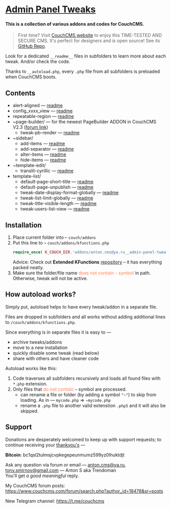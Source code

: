 # [Admin Panel Tweaks](https://github.com/trendoman/Tweakus-Dilectus/tree/main/anton.cms%40ya.ru__admin-panel-tweaks)

#### This is a collection of various addons and codes for CouchCMS.<br>
> First time? Visit [CouchCMS website](couchcms.com/) to enjoy this TIME-TESTED AND SECURE CMS. It's perfect for designers and is open source! See its [GitHub Repo](https://github.com/CouchCMS/CouchCMS).

Look for a dedicated *`__readme__`* files in subfolders to learn more about each tweak. And/or check the code.

Thanks to `__autoload.php`, every `.php` file from all subfolders is preloaded when CouchCMS boots.

## Contents

- alert-aligned &mdash; [readme](alert-aligned/__readme__alert-aligned.md)
- config_xxxx_view &mdash; [readme](config_xxxx_view/__readme__clean-up-template-configs.md)
- repeatable-region &mdash; [readme](repeatable-region/__readme__repeatable-tweaks.md)
- ~page-builder/ &mdash; for the newest PageBuilder ADDON in CouchCMS V2.3 ([forum link](https://www.couchcms.com/forum/viewtopic.php?f=5&t=13148))
    - tweak-pb-render &mdash; [readme](~page-builder/__readme__tweak-pb-render.md)
- ~sidebar/
    - add-items &mdash; [readme](~sidebar/__readme__add-items.md)
    - add-separator &mdash; [readme](~sidebar/__readme__add-separator.md)
    - alter-items &mdash; [readme](~sidebar/__readme__alter-items.md)
    - hide-items &mdash; [readme](~sidebar/__readme__hide-items.md)
- ~template-edit/
    - translit-cyrillic &mdash; [readme](~template-edit/__readme__translit-cyrillic.md)
- template-list/
    - default-page-short-title &mdash; [readme](template-list/__readme__default-page-short-title.md)
    - default-page-unpublish &mdash; [readme](template-list/__readme__default-page-unpublish.md)
    - tweak-date-display-format-globally &mdash; [readme](template-list/__readme__tweak-date-display-format-globally.md)
    - tweak-list-limit-globally &mdash; [readme](template-list/__readme__tweak-list-limit-globally.md)
    - tweak-title-visible-length &mdash; [readme](template-list/__readme__tweak-title-visible-length.md)
    - tweak-users-list-view &mdash; [readme](template-list/__readme__tweak-users-list-view.md)

## Installation

1. Place current folder into &ndash; `couch/addons`
2. Put this line to &ndash; `couch/addons/kfunctions.php`
    ```php
    require_once( K_COUCH_DIR.'addons/anton.cms@ya.ru__admin-panel-tweaks/__autoload.php' );
    ```
    Advice: Check out **Extended KFunctions** [repository](https://github.com/trendoman/Extended-KFunctions) &ndash; it has everything packed neatly.
3. Make sure the folder/file name <span style="color:coral">does not contain `~` symbol</span> in path. Otherwise, tweak will not be active.

## How autoload works?

Simply put, autoload helps to have every tweak/addon in a separate file.

Files are dropped in subfolders and all works without adding additional lines to `/couch/addons/kfunctions.php`.

Since everything is in separate files it is easy to &mdash;

+ archive tweaks/addons
+ move to a new installation
+ quickly disable some tweak (read below)
+ share with others and have cleaner code

Autoload works like this:

1. Code traverses all subfolders recursively and loads all found files with `*.php` extension.
2. Only files that <span style="color:coral">*do not contain*</span> `~` symbol are processed.
    - can rename a file or folder (by adding a symbol `"~"`)  to skip from loading. As in &mdash; `mycode.php` &rArr; `~mycode.php`
    - rename a `.php` file to another valid extenstion `.php5` and it will also be skipped.

## Support

Donations are desperately welcomed to keep up with support requests; to continue receiving your [thankyou's](https://github.com/trendoman/Dignotas) &mdash;

**Bitcoin**: bc1qsl2tulmsjcvpkegepeunmumz599yz0lhuktdjt

Ask any question via forum or email &mdash; <anton.cms@ya.ru>, <tony.smirnov@gmail.com> &mdash; Anton S aka Trendoman<br>
You'll get *a good meaningful* reply.

My CouchCMS forum posts: https://www.couchcms.com/forum/search.php?author_id=18478&sr=posts

New Telegram channel: https://t.me/couchcms
